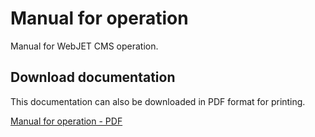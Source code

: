 # Manual for operation

Manual for WebJET CMS operation.

## Download documentation

This documentation can also be downloaded in PDF format for printing.

[Manual for operation - PDF](../_media/manuals/webjetcms-sysadmin.pdf)
